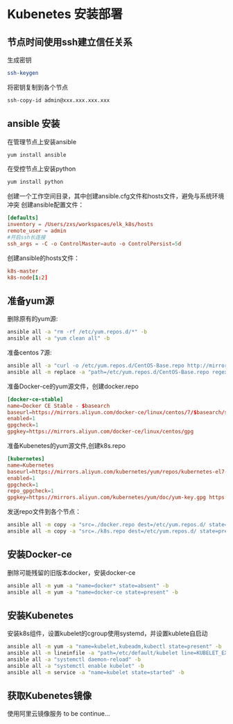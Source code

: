 # Kubenetes 安装部署

## 节点时间使用ssh建立信任关系

生成密钥

```bash
ssh-keygen
```

将密钥复制到各个节点

```bash
ssh-copy-id admin@xxx.xxx.xxx.xxx
```

## ansible 安装

在管理节点上安装ansible

```bash
yum install ansible
```

在受控节点上安装python

```bash
yum install python
```

创建一个工作空间目录，其中创建ansible.cfg文件和hosts文件，避免与系统环境冲突
创建ansible配置文件：

```conf
[defaults]
inventory = /Users/zxs/workspaces/elk_k8s/hosts
remote_user = admin
#开启ssh长连接
ssh_args = -C -o ControlMaster=auto -o ControlPersist=5d
```

创建ansible的hosts文件：

```conf
k8s-master
k8s-node[1:2]
```

## 准备yum源

删除原有的yum源:

```bash
ansible all -a "rm -rf /etc/yum.repos.d/*" -b
ansible all -a "yum clean all" -b
```

准备centos 7源:

```bash
ansible all -a "curl -o /etc/yum.repos.d/CentOS-Base.repo http://mirrors.aliyun.com/repo/Centos-7.repo" -b
ansible all -m replace -a "path=/etc/yum.repos.d/CentOS-Base.repo regexp=\$releaserver replace=7.6.1810 backup=true"
```

准备Docker-ce的yum源文件，创建docker.repo

```conf
[docker-ce-stable]
name=Docker CE Stable - $basearch
baseurl=https://mirrors.aliyun.com/docker-ce/linux/centos/7/$basearch/stable
enabled=1
gpgcheck=1
gpgkey=https://mirrors.aliyun.com/docker-ce/linux/centos/gpg
```

准备Kubenetes的yum源文件,创建k8s.repo

```conf
[kubernetes]
name=Kubernetes
baseurl=https://mirrors.aliyun.com/kubernetes/yum/repos/kubernetes-el7-x86_64/
enabled=1
gpgcheck=1
repo_gpgcheck=1
gpgkey=https://mirrors.aliyun.com/kubernetes/yum/doc/yum-key.gpg https://mirrors.aliyun.com/kubernetes/yum/doc/rpm-package-key.gpg
```

发送repo文件到各个节点：

```bash
ansible all -m copy -a "src=./docker.repo dest=/etc/yum.repos.d/ state=present" -b
ansible all -m copy -a "src=./k8s.repo dest=/etc/yum.repos.d/ state=present" -b
```

## 安装Docker-ce

删除可能残留的旧版本docker，安装docker-ce

```bash
ansible all -m yum -a "name=docker* state=absent" -b
ansible all -m yum -a "name=docker-ce state=present" -b
```

## 安装Kubenetes

安装k8s组件，设置kubelet的cgroup使用systemd，并设置kublete自启动

```bash
ansible all -m yum -a "name=kubelet,kubeadm,kubectl state=present" -b
ansible all -m lineinfile -a "path=/etc/default/kubelet line=KUBELET_EXTRA_ARGS=--cgroup-driver=systemd create=yes state=present" -b
ansible all -a "systemctl daemon-reload" -b
ansible all -a "systemctl enable kubelet" -b
ansible all -m service -a "name=kubelet state=started" -b
```

## 获取Kubenetes镜像

使用阿里云镜像服务
to be continue...